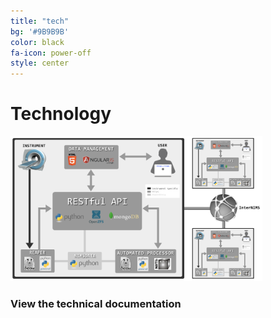 ```yaml
---
title: "tech"
bg: '#9B9B9B'
color: black
fa-icon: power-off
style: center
---
```



# Technology


<a href="/doc"><img class="bodyimage" src="doc/images/nims_diagram.png" width="80%"></a>


<h3><a href="/doc" style="text-decoration:none">View the technical documentation</a></h3>